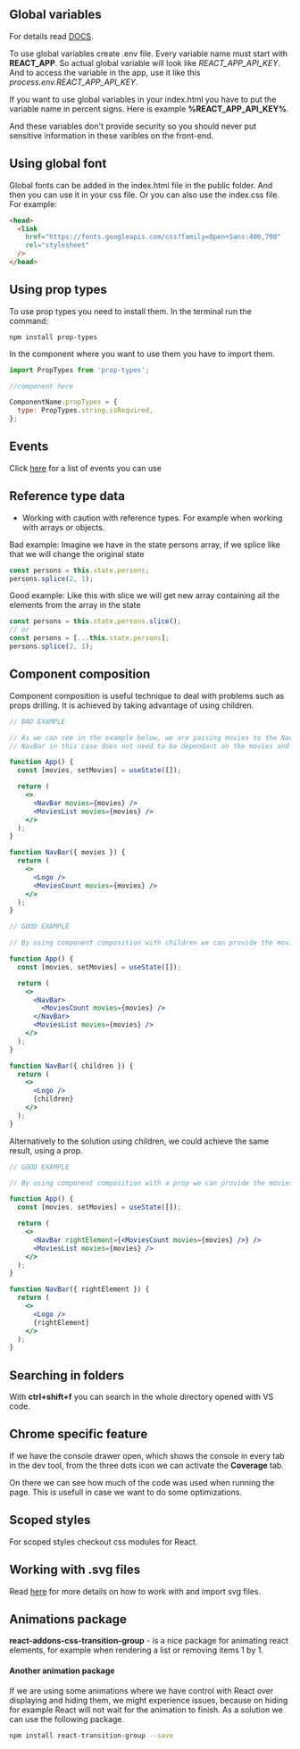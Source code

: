 ## Global variables

For details read [DOCS](https://create-react-app.dev/docs/adding-custom-environment-variables/).

To use global variables create .env file. Every variable name must start with **REACT_APP**. So actual global variable will look like _REACT_APP_API_KEY_. And to access the variable in the app, use it like this _process.env.REACT_APP_API_KEY_.

If you want to use global variables in your index.html you have to put the variable name in percent signs. Here is example **%REACT_APP_API_KEY%**.

And these variables don't provide security so you should never put sensitive information in these varibles on the front-end.

## Using global font

Global fonts can be added in the index.html file in the public folder. And then you can use it in your css file. Or you can also use the index.css file.
For example:

```html
<head>
  <link
    href="https://fonts.googleapis.com/css?family=Open+Sans:400,700"
    rel="stylesheet"
  />
</head>
```

## Using prop types

To use prop types you need to install them. In the terminal run the command:

```
npm install prop-types
```

In the component where you want to use them you have to import them.

```javascript
import PropTypes from 'prop-types';

//component here

ComponentName.propTypes = {
  type: PropTypes.string.isRequired,
};
```

## Events

Click [here](https://reactjs.org/docs/events.html#supported-events) for a list of events you can use

## Reference type data

- Working with caution with reference types. For example when working with arrays or objects.

Bad example:
Imagine we have in the state persons array, if we splice like that we will change the original state

```javascript
const persons = this.state.persons;
persons.splice(2, 1);
```

Good example:
Like this with slice we will get new array containing all the elements from the array in the state

```javascript
const persons = this.state.persons.slice();
// or
const persons = [...this.state.persons];
persons.splice(2, 1);
```

## Component composition

Component composition is useful technique to deal with problems such as props drilling.
It is achieved by taking advantage of using children.

```jsx
// BAD EXAMPLE

// As we can see in the example below, we are passing movies to the NavBar component so we can then pass it to MoviesCount component
// NavBar in this case does not need to be dependant on the movies and is less reusable this way

function App() {
  const [movies, setMovies] = useState([]);

  return (
    <>
      <NavBar movies={movies} />
      <MoviesList movies={movies} />
    </>
  );
}

function NavBar({ movies }) {
  return (
    <>
      <Logo />
      <MoviesCount movies={movies} />
    </>
  );
}
```

```jsx
// GOOD EXAMPLE

// By using component composition with children we can provide the movies list to the components, where it is needed without props drilling

function App() {
  const [movies, setMovies] = useState([]);

  return (
    <>
      <NavBar>
        <MoviesCount movies={movies} />
      </NavBar>
      <MoviesList movies={movies} />
    </>
  );
}

function NavBar({ children }) {
  return (
    <>
      <Logo />
      {children}
    </>
  );
}
```

Alternatively to the solution using children, we could achieve the same result, using a prop.

```jsx
// GOOD EXAMPLE

// By using component composition with a prop we can provide the movies list to the components, where it is needed without props drilling

function App() {
  const [movies, setMovies] = useState([]);

  return (
    <>
      <NavBar rightElement={<MoviesCount movies={movies} />} />
      <MoviesList movies={movies} />
    </>
  );
}

function NavBar({ rightElement }) {
  return (
    <>
      <Logo />
      {rightElement}
    </>
  );
}
```

## Searching in folders

With **ctrl+shift+f** you can search in the whole directory opened with VS code.

## Chrome specific feature

If we have the console drawer open, which shows the console in every tab in the dev tool, from the three dots icon we can activate the **Coverage** tab.

On there we can see how much of the code was used when running the page. This is usefull in case we want to do some optimizations.

## Scoped styles

For scoped styles checkout css modules for React.

## Working with .svg files

Read [here](https://create-react-app.dev/docs/adding-images-fonts-and-files/) for more details on how to work with and import svg files.

## Animations package

**react-addons-css-transition-group** - is a nice package for animating react elements, for example when rendering a list or removing items 1 by 1.

#### Another animation package

If we are using some animations where we have control with React over displaying and hiding them, we might experience issues, because on hiding for example React will not wait for the animation to finish. As a solution we can use the following package.

```bash
npm install react-transition-group --save
```
